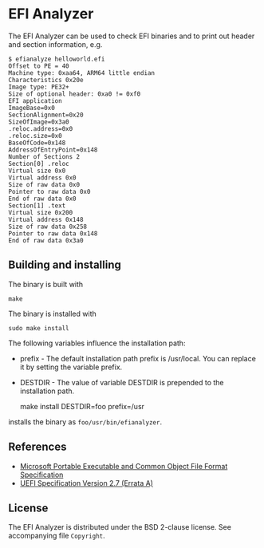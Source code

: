 # EFI Analyzer

The EFI Analyzer can be used to check EFI binaries and to print out header and
section information, e.g.

    $ efianalyze helloworld.efi
    Offset to PE = 40
    Machine type: 0xaa64, ARM64 little endian
    Characteristics 0x20e
    Image type: PE32+
    Size of optional header: 0xa0 != 0xf0
    EFI application
    ImageBase=0x0
    SectionAlignment=0x20
    SizeOfImage=0x3a0
    .reloc.address=0x0
    .reloc.size=0x0
    BaseOfCode=0x148
    AddressOfEntryPoint=0x148
    Number of Sections 2
    Section[0] .reloc
    Virtual size 0x0
    Virtual address 0x0
    Size of raw data 0x0
    Pointer to raw data 0x0
    End of raw data 0x0
    Section[1] .text
    Virtual size 0x200
    Virtual address 0x148
    Size of raw data 0x258
    Pointer to raw data 0x148
    End of raw data 0x3a0


## Building and installing

The binary is built with

    make

The binary is installed with

    sudo make install

The following variables influence the installation path:

* prefix  - The default installation path prefix is /usr/local. You can replace
            it by setting the variable prefix.
* DESTDIR - The value of variable DESTDIR is prepended to the installation path.

    make install DESTDIR=foo prefix=/usr

installs the binary as `foo/usr/bin/efianalyzer`.


## References

* [Microsoft Portable Executable and Common Object File Format Specification
  ](https://docs.microsoft.com/en-us/windows/desktop/Debug/pe-format)
* [UEFI Specification Version 2.7 (Errata A)
  ](http://www.uefi.org/sites/default/files/resources/UEFI%20Spec%202_7_A%20Sept%206.pdf)


## License

The EFI Analyzer is distributed under the BSD 2-clause license. See accompanying
file `Copyright`.
